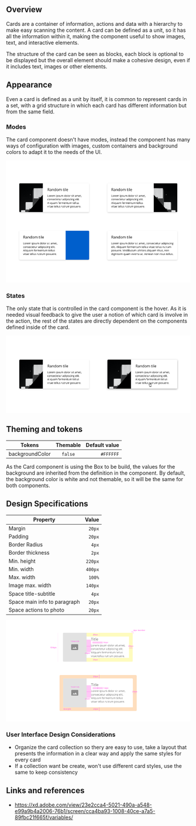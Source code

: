 ## Overview

Cards are a container of information, actions and data with a hierarchy to make easy scanning the content. 
A card can be defined as a unit, so it has all the information within it, making the component useful to show images, text, and interactive elements.

The structure of the card can be seen as blocks, each block is optional to be displayed but the overall element should make a cohesive design, even if it includes text, images or other elements.

## Appearance

Even a card is defined as a unit by itself, it is common to represent cards in a set, with a grid structure in which each card has different information but from the same field. 


### Modes

The card component doesn't have modes, instead the component has many ways of configuration with images, custom containers and background colors to adapt it to the needs of the UI.

![Card modes](images/card_modes.png)

### States

The only state that is controlled in the card component is the hover. As it is needed visual feedback to give the user a notion of which card is involve in the action, the rest of the states are directly dependent on the components defined inside of the card.

![Card states](images/card_states.png)

## Theming and tokens

| Tokens        | Themable      | Default value |
| ------------- |:-------------:| -------------:|
| backgroundColor    | `false` | `#FFFFFF` |

As the Card component is using the Box to be build, the values for the background are inherited from the definition in the component. By default, the background color is white and not themable, so it will be the same for both components.

## Design Specifications

| Property           | Value|
|--------------------|------:|
| Margin            | `20px` |
| Padding           | `20px` |
| Border Radius | `4px` |
| Border thickness| `2px` |
| Min. height| `220px` |
| Min. width | `400px` |
| Max. width | `100%` |
| Image max. width   | `140px` |
| Space title-subtitle   | `4px` |
| Space main info to paragraph  | `20px` |
| Space actions to photo  | `20px` |


![Card specifications](images/card_specs.png)


### User Interface Design Considerations

- Organize the card collection so thery are easy to use, take a layout that presents the information in a clear way and apply the same styles for every card
- If a collection want be create, won't use different card styles, use the same to keep consistency

## Links and references

- https://xd.adobe.com/view/23e2cca4-5021-490a-a548-e99a9b4a2006-76b1/screen/cca4ba93-1008-40ce-a7a5-89fbc21f665f/variables/